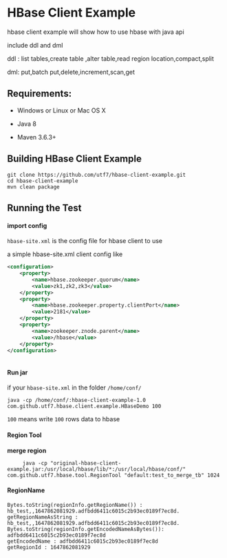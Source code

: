 #  HBase Client Example

hbase client example will show how to use hbase with java api

include ddl and dml 

ddl : list tables,create table ,alter table,read region location,compact,split 

dml: put,batch put,delete,increment,scan,get

## Requirements:

* Windows or Linux or Mac OS X

* Java 8

* Maven 3.6.3+

## Building HBase Client Example

```shell
git clone https://github.com/utf7/hbase-client-example.git
cd hbase-client-example
mvn clean package
```

##  Running the Test

#### import config

`hbase-site.xml` is the config file for hbase client to use

a simple hbase-site.xml client config like 

```xml
<configuration>
    <property>
        <name>hbase.zookeeper.quorum</name>
        <value>zk1,zk2,zk3</value>
    </property>
    <property>
        <name>hbase.zookeeper.property.clientPort</name>
        <value>2181</value>
    </property>
    <property>
        <name>zookeeper.znode.parent</name>
        <value>/hbase</value>
    </property>
</configuration>
  
 ```

####  Run jar


if your  `hbase-site.xml`  in the folder `/home/conf/`  

```shell script
java -cp /home/conf/:hbase-client-example-1.0 com.github.utf7.hbase.client.example.HBaseDemo 100 
```

`100` means write `100` rows data to hbase

#### Region Tool

**merge region**
```shell script
	 java -cp "original-hbase-client-example.jar:/usr/local/hbase/lib/*:/usr/local/hbase/conf/" com.github.utf7.hbase.tool.RegionTool "default:test_to_merge_tb" 1024
```

#### RegionName 

```shell  script
Bytes.toString(regionInfo.getRegionName()) : hb_test,,1647862081929.adfbdd6411c6015c2b93ec0189f7ec8d.
getRegionNameAsString : hb_test,,1647862081929.adfbdd6411c6015c2b93ec0189f7ec8d.
Bytes.toString(regionInfo.getEncodedNameAsBytes()):   adfbdd6411c6015c2b93ec0189f7ec8d
getEncodedName : adfbdd6411c6015c2b93ec0189f7ec8d
getRegionId : 1647862081929
```

